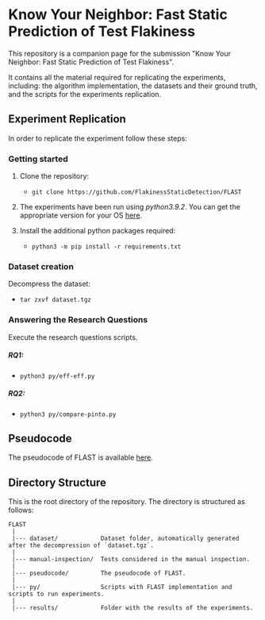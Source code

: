 # Know Your Neighbor: Fast Static Prediction of Test Flakiness

This repository is a companion page for the submission "Know Your Neighbor: Fast Static Prediction of Test Flakiness".

It contains all the material required for replicating the experiments, including: the algorithm implementation, the datasets and their ground truth, and the scripts for the experiments replication.


Experiment Replication
---------------
In order to replicate the experiment follow these steps:

### Getting started

1. Clone the repository:
   - `git clone https://github.com/FlakinessStaticDetection/FLAST`
 
2. The experiments have been run using *python3.9.2*. You can get the appropriate version for your OS [here](https://www.python.org/downloads/).

3. Install the additional python packages required:
   - `python3 -m pip install -r requirements.txt`

### Dataset creation
Decompress the dataset:
   - `tar zxvf dataset.tgz`
   
### Answering the Research Questions
Execute the research questions scripts.

##### RQ1:
   - `python3 py/eff-eff.py`

##### RQ2:
   - `python3 py/compare-pinto.py`


Pseudocode
---------------
The pseudocode of FLAST is available [here](pseudocode/README.md).


Directory Structure
---------------
This is the root directory of the repository. The directory is structured as follows:

    FLAST
     |
     |--- dataset/            Dataset folder, automatically generated after the decompression of `dataset.tgz`.
     |
     |--- manual-inspection/  Tests considered in the manual inspection.
     |
     |--- pseudocode/         The pseudocode of FLAST.
     |
     |--- py/                 Scripts with FLAST implementation and scripts to run experiments.
     |
     |--- results/            Folder with the results of the experiments.
     
